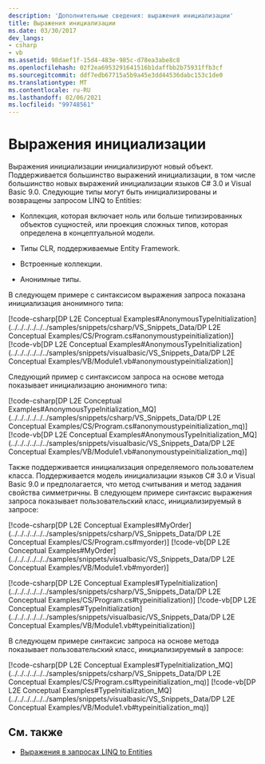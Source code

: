 ```yaml
---
description: 'Дополнительные сведения: выражения инициализации'
title: Выражения инициализации
ms.date: 03/30/2017
dev_langs:
- csharp
- vb
ms.assetid: 98daef1f-15d4-483e-985c-d78ea3abe8c8
ms.openlocfilehash: 02f2ea6953291641516b1daffbb2b75931ffb3cf
ms.sourcegitcommit: ddf7edb67715a5b9a45e3dd44536dabc153c1de0
ms.translationtype: MT
ms.contentlocale: ru-RU
ms.lasthandoff: 02/06/2021
ms.locfileid: "99748561"
---
```

# <a name="initialization-expressions"></a>Выражения инициализации

Выражения инициализации инициализируют новый объект. Поддерживается большинство выражений инициализации, в том числе большинство новых выражений инициализации языков C# 3.0 и Visual Basic 9.0. Следующие типы могут быть инициализированы и возвращены запросом LINQ to Entities:  
  
- Коллекция, которая включает ноль или больше типизированных объектов сущностей, или проекция сложных типов, которая определена в концептуальной модели.  
  
- Типы CLR, поддерживаемые Entity Framework.
  
- Встроенные коллекции.  
  
- Анонимные типы.  
  
 В следующем примере с синтаксисом выражения запроса показана инициализация анонимного типа:  
  
 [!code-csharp[DP L2E Conceptual Examples#AnonymousTypeInitialization](../../../../../../samples/snippets/csharp/VS_Snippets_Data/DP L2E Conceptual Examples/CS/Program.cs#anonymoustypeinitialization)]
 [!code-vb[DP L2E Conceptual Examples#AnonymousTypeInitialization](../../../../../../samples/snippets/visualbasic/VS_Snippets_Data/DP L2E Conceptual Examples/VB/Module1.vb#anonymoustypeinitialization)]  
  
 Следующий пример с синтаксисом запроса на основе метода показывает инициализацию анонимного типа:  
  
 [!code-csharp[DP L2E Conceptual Examples#AnonymousTypeInitialization_MQ](../../../../../../samples/snippets/csharp/VS_Snippets_Data/DP L2E Conceptual Examples/CS/Program.cs#anonymoustypeinitialization_mq)]
 [!code-vb[DP L2E Conceptual Examples#AnonymousTypeInitialization_MQ](../../../../../../samples/snippets/visualbasic/VS_Snippets_Data/DP L2E Conceptual Examples/VB/Module1.vb#anonymoustypeinitialization_mq)]  
  
 Также поддерживается инициализация определяемого пользователем класса. Поддерживается модель инициализации языков C# 3.0 и Visual Basic 9.0 и предполагается, что метод считывания и метод задания свойства симметричны. В следующем примере синтаксис выражения запроса показывает пользовательский класс, инициализируемый в запросе:  
  
 [!code-csharp[DP L2E Conceptual Examples#MyOrder](../../../../../../samples/snippets/csharp/VS_Snippets_Data/DP L2E Conceptual Examples/CS/Program.cs#myorder)]
 [!code-vb[DP L2E Conceptual Examples#MyOrder](../../../../../../samples/snippets/visualbasic/VS_Snippets_Data/DP L2E Conceptual Examples/VB/Module1.vb#myorder)]  
  
 [!code-csharp[DP L2E Conceptual Examples#TypeInitialization](../../../../../../samples/snippets/csharp/VS_Snippets_Data/DP L2E Conceptual Examples/CS/Program.cs#typeinitialization)]
 [!code-vb[DP L2E Conceptual Examples#TypeInitialization](../../../../../../samples/snippets/visualbasic/VS_Snippets_Data/DP L2E Conceptual Examples/VB/Module1.vb#typeinitialization)]  
  
 В следующем примере синтаксис запроса на основе метода показывает пользовательский класс, инициализируемый в запросе:  
  
 [!code-csharp[DP L2E Conceptual Examples#TypeInitialization_MQ](../../../../../../samples/snippets/csharp/VS_Snippets_Data/DP L2E Conceptual Examples/CS/Program.cs#typeinitialization_mq)]
 [!code-vb[DP L2E Conceptual Examples#TypeInitialization_MQ](../../../../../../samples/snippets/visualbasic/VS_Snippets_Data/DP L2E Conceptual Examples/VB/Module1.vb#typeinitialization_mq)]  
  
## <a name="see-also"></a>См. также

- [Выражения в запросах LINQ to Entities](expressions-in-linq-to-entities-queries.md)
